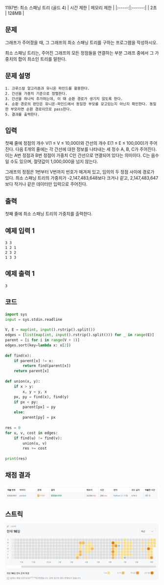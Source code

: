 1197번: 최소 스패닝 트리 (골드 4)
| 시간 제한 | 메모리 제한 |
|:-----:|:------:|
|  2초   | 128MB  |

## 문제
그래프가 주어졌을 때, 그 그래프의 최소 스패닝 트리를 구하는 프로그램을 작성하시오.

최소 스패닝 트리는, 주어진 그래프의 모든 정점들을 연결하는 부분 그래프 중에서 그 가중치의 합이 최소인 트리를 말한다.



## 문제 설명
```text
1. 크루스칼 알고리즘과 유니온 파인드를 활용한다.
2. 간선을 가중치 기준으로 정렬한다.
3. 간선을 하나씩 추가하는데, 이 때 순환 경로가 생기지 않도록 한다.
4. 순환 경로의 판단은 유니온-파인드에서 동일한 부모를 갖고있는지 아닌지 확인한다. 동일한 부모라면 순환 경로이므로 pass한다.
5. 결과를 출력한다.
```

## 입력
첫째 줄에 정점의 개수 V(1 ≤ V ≤ 10,000)와 간선의 개수 E(1 ≤ E ≤ 100,000)가 주어진다. 다음 E개의 줄에는 각 간선에 대한 정보를 나타내는 세 정수 A, B, C가 주어진다. 이는 A번 정점과 B번 정점이 가중치 C인 간선으로 연결되어 있다는 의미이다. C는 음수일 수도 있으며, 절댓값이 1,000,000을 넘지 않는다.

그래프의 정점은 1번부터 V번까지 번호가 매겨져 있고, 임의의 두 정점 사이에 경로가 있다. 최소 스패닝 트리의 가중치가 -2,147,483,648보다 크거나 같고, 2,147,483,647보다 작거나 같은 데이터만 입력으로 주어진다.

## 출력
첫째 줄에 최소 스패닝 트리의 가중치를 출력한다.



## 예제 입력 1 
```text
3 3
1 2 1
2 3 2
1 3 3
```
## 예제 출력 1 
```text
3
```


## 코드
```python
import sys
input = sys.stdin.readline

V, E = map(int, input().rstrip().split())
edges = [list(map(int, input().rstrip().split())) for _ in range(E)]
parent = [i for i in range(V + 1)]
edges.sort(key=lambda x: x[2])

def find(x):
    if parent[x] != x:
        return find(parent[x])
    return parent[x]

def union(x, y):
    if x > y:
        x, y = y, x
    px, py = find(x), find(y)
    if px < py:
        parent[px] = py
    else:
        parent[py] = px

res = 0
for u, v, cost in edges:
    if find(u) != find(v):
        union(u, v)
        res += cost

print(res)

```

## 채점 결과
![img.png](img.png)

## 스트릭
![img_1.png](img_1.png)